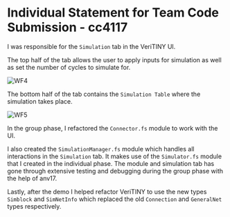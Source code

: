 # Individual Statement for Team Code Submission - cc4117

I was responsible for the `Simulation` tab in the VeriTINY UI.

The top half of the tab allows the user to apply inputs for simulation as well as set the number of cycles to simulate for. 

![WF4](https://github.com/ImperialCollegeLondon/hlp2020-verilog2/blob/team-README/team/readme-screenshots/workflow-4.png)

The bottom half of the tab contains the `Simulation Table` where the simulation takes place.


![WF5](https://github.com/ImperialCollegeLondon/hlp2020-verilog2/blob/team-README/team/readme-screenshots/workflow-4.png)

In the group phase, I refactored the `Connector.fs` module to work with the UI. 

I also created the `SimulationManager.fs` module which handles all interactions in the `Simulation` tab. It makes use of the `Simulator.fs` module that I created in the individual phase. The module and simulation tab has gone through extensive testing and debugging during the group phase with the help of anv17.

Lastly, after the demo I helped refactor VeriTINY to use the new types `Simblock` and `SimNetInfo` which replaced the old `Connection` and `GeneralNet` types respectively.  

